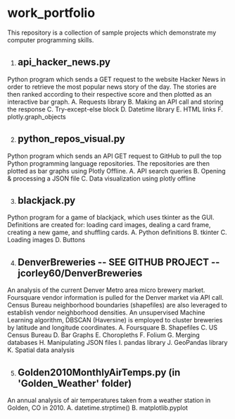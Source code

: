 # work_portfolio

This repository is a collection of sample projects which demonstrate my
computer programming skills.

1. ## api_hacker_news.py

  Python program which sends a GET request to the website Hacker News in order
  to retrieve the most popular news story of the day.  The stories are then
  ranked according to their respective score and then plotted as an interactive
  bar graph.
  A. Requests library
  B. Making an API call and storing the response
  C. Try-except-else block
  D. Datetime library
  E. HTML links
  F. plotly.graph_objects

2. ## python_repos_visual.py

  Python program which sends an API GET request to GitHub to pull the top
  Python programming language repositories.  The repositories are then plotted as
  bar graphs using Plotly Offline.
  A. API search queries
  B. Opening & processing a JSON file
  C. Data visualization using plotly offline

3. ## blackjack.py

  Python program for a game of blackjack, which uses tkinter as the GUI.
  Definitions are created for: loading card images, dealing a card frame,
  creating a new game, and shuffling cards.
  A. Python definitions
  B. tkinter
  C. Loading images
  D. Buttons

4. ## DenverBreweries -- SEE GITHUB PROJECT -- jcorley60/DenverBreweries

  An analysis of the current Denver Metro area micro brewery market.  Foursquare
  vendor information is pulled for the Denver market via API call.  Census Bureau
  neighborhood boundaries (shapefiles) are also leveraged to establish vendor neighborhood
  densities. An unsupervised Machine Learning algorithm, DBSCAN (Haversine) is
  employed to cluster breweries by latitude and longitude coordinates.
  A. Foursquare
  B. Shapefiles
  C. US Census Bureau
  D. Bar Graphs
  E. Choropleths
  F. Folium
  G. Merging databases
  H. Manipulating JSON files
  I. pandas library
  J. GeoPandas library
  K. Spatial data analysis

  5. ## Golden2010MonthlyAirTemps.py (in 'Golden_Weather' folder)

  An annual analysis of air temperatures taken from a weather station in Golden, CO
  in 2010.
  A. datetime.strptime()
  B. matplotlib.pyplot
